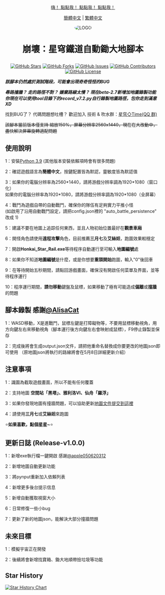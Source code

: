 <div align="center">

 [嗨！ 點點我！ 點點我！ 點點我！  ](#使用說明)

 [簡體中文](README.md) | [繁體中文](README_CHT.md)
 
 <img alt="LOGO" src="https://github.com/Starry-Wind/Honkai-Star-Rail/blob/318c2c19c45d7c26f6b663a57018519f367a09a5/temp/love!.png" style="border-radius:50%">

 <h1 align="center">

 崩壞：星穹鐵道自動鋤大地腳本

 </h1>
 
 [![GitHub Stars](https://img.shields.io/github/stars/Starry-Wind/Honkai-Star-Rail?style=flat-square)](https://github.com/Starry-Wind/Honkai-Star-Rail/stargazers)
 [![GitHub Forks](https://img.shields.io/github/forks/Starry-Wind/Honkai-Star-Rail?style=flat-square)](https://github.com/Starry-Wind/Honkai-Star-Rail/network)
 [![GitHub Issues](https://img.shields.io/github/issues/Starry-Wind/Honkai-Star-Rail?style=flat-square)](https://github.com/Starry-Wind/Honkai-Star-Rail/issues)
 [![GitHub Contributors](https://img.shields.io/github/contributors/Starry-Wind/Honkai-Star-Rail?style=flat-square)](https://github.com/Starry-Wind/Honkai-Star-Rail/graphs/contributors)
 [![GitHub License](https://img.shields.io/github/license/Starry-Wind/Honkai-Star-Rail?style=flat-square)](https://github.com/Starry-Wind/Honkai-Star-Rail/blob/main/LICENSE)
 </div>

 *****該腳本仍然處於測試階段，可能會出現奇奇怪怪的BUG*****

 ***尋路撞牆？ 走的路徑不對？ 嫌棄路線太慢？ 現在beta-2.7新增加地圖錄製功能***<br>
 ***你現在可以使用tool目錄下的record_v7.2.py自行錄製地圖路徑，包你走到滿意 XD***

 找到BUG了？ 代碼問題想吐槽？ 歡迎加入 技術 & 吹水群：[星穹◇Time(QQ 群)](https://qm.qq.com/cgi-bin/qm/qr?k=xdCO46fHlVcY7D2L7elXzqcxL3nyTGnW&jump_from=webapi&authKey=uWZooQ2szv+nG/re7luCKn8LW1KibSb0vvi0FycA45Mglm5AGM1GP2iJ+SiWmDwg)<br>

 ~~該腳本當前版本僅支持 縮放150%，屏幕分辨率2560x1440，現在在大改動中，盡快解決屏幕旋轉適配問題~~

 ## 使用說明

 1：安裝[Python 3.9](https://www.python.org/downloads/release/python-390/) (其他版本安裝依賴項時會有很多問題)

 2：確認遊戲語言為**簡體中文**，按鍵配置皆為默認，靈敏度皆為默認值

 3：如果你的電腦分辨率為2560\*1440，請將游戲分辨率調為1920\*1080（窗口化）<br>
    如果你的電腦分辨率為1920\*1080，請將游戲分辨率調為1920\*1080（全屏幕）
   
 4：戰鬥為遊戲自帶的自動戰鬥，確保你的隊伍有足夠實力平推小怪<br>
    (如啟用了沿用自動戰鬥設定，請把config.json裡的 "auto_battle_persistence" 改成 1) 

 5：建議不要在地圖上追踪任何東西，並且人物初始位置最好在**觀景車廂**

 6：開怪角色請使用**遠程攻擊**角色，目前推薦**三月七**及**艾絲妲**，跑圖效果較穩定

 7：開啟**Honkai_Star_Rail.exe**等待程序自動運行至可輸入**地圖編號**處

 8：如果你不知道**地圖編號**是什麼，或是你想要**重頭開始**跑圖，輸入"0"後回車

 9：在等待開始五秒期間，請點回游戲畫面，確保沒有開啟任何菜單及界面，並等待程序運行

 10：程序運行期間，**請勿移動**鍵盤及鼠標，如果移動了極有可能造成**偏離**或**撞牆**的問題

 ## 腳本錄製 感謝[@AlisaCat](https://github.com/AlisaCat-S)

 1：WASD移動，X是進戰鬥，鼠標左鍵是打障礙物等，不要用鼠標移動視角，用方向鍵左右來移動視角（腳本運行後方向鍵左右會映射成鼠標），F9停止錄製並保存

 2：完成後將會生成output.json文件，請把他重命名替換成你要更改的地圖json即可使用 （原地圖json將執行的路線將會在5月8日詳細更新介紹）
 
 ## 注意事項
 
 1：識圖為截取遊戲畫面，所以不能有任何覆蓋
 
 2：支持地圖 **空間站「黑塔」、雅利洛VI、仙舟「羅浮」**

 3：如果你發現地圖有撞牆問題，可以協助更新[地圖文件提交到這裡](https://github.com/Starry-Wind/Honkai-Star-Rail/tree/map)

 4：請使用**三月七**或**艾絲妲**來跑圖

 ⭐**如果喜歡，點個星星~**⭐

 ## 更新日誌 (Release-v1.0.0)

 1：新增exe執行檔一鍵開啟 感謝[@apple050620312
 ](https://github.com/apple050620312)

 2：新增地圖自動更新功能

 3：將pynput重新加入依賴列表

 4：新增更多後台提示信息

 5：新增自動獲取視窗大小

 6：日常修復一些小bug

 7：更新了新的地圖json，能解決大部分撞牆問題

 ## 未來目標

 1：模擬宇宙正在開發

 2：後續將會新增找寶箱、鋤大地順帶撿垃圾等功能

 ## Star History

 [![Star History Chart](https://api.star-history.com/svg?repos=Starry-Wind/Honkai-Star-Rail&type=Date)](https://star-history.com/#Starry-Wind/Honkai-Star-Rail&Date)